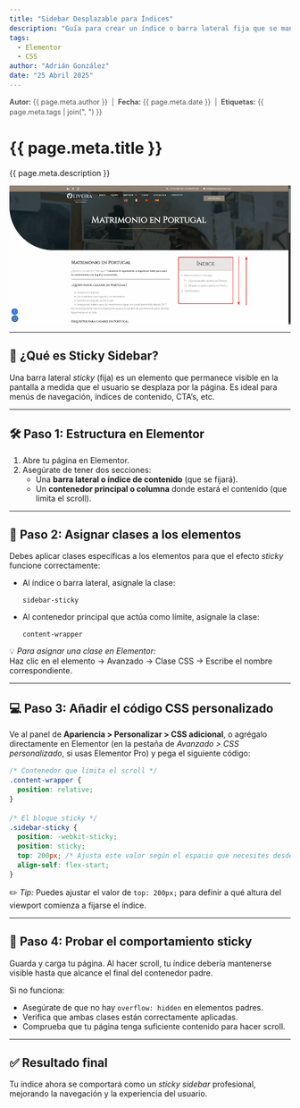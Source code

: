 ```yaml
---
title: "Sidebar Desplazable para Índices"
description: "Guía para crear un índice o barra lateral fija que se mantenga visible mientras haces scroll, utilizando Elementor y un poco de CSS personalizado."
tags:
  - Elementor
  - CSS
author: "Adrián González"
date: "25 Abril 2025"
---
```


<div class="metadata" style="font-size: 0.9em; color: #555; margin-bottom: 0.5rem; line-height: 1.4;">
  <span><strong>Autor:</strong> {{ page.meta.author }}</span> &nbsp;|&nbsp;
  <span><strong>Fecha:</strong> {{ page.meta.date }}</span> &nbsp;|&nbsp;
  <span><strong>Etiquetas:</strong> {{ page.meta.tags | join(", ") }}</span>
</div>

# {{ page.meta.title }}

{{ page.meta.description }}


<img src="../../../images/sidebar/sidebar-1.webp" alt="Imagen de como se ve la carpeta de plantilla web kit digital en Google Drive." style="display: block; margin: auto; max-width: 100%; height: auto;">

---

## 📌 ¿Qué es Sticky Sidebar?

Una barra lateral *sticky* (fija) es un elemento que permanece visible en la pantalla a medida que el usuario se desplaza por la página. Es ideal para menús de navegación, índices de contenido, CTAʼs, etc.

---

## 🛠 Paso 1: Estructura en Elementor

1. Abre tu página en Elementor.
2. Asegúrate de tener dos secciones:
   - Una **barra lateral o índice de contenido** (que se fijará).
   - Un **contenedor principal o columna** donde estará el contenido (que limita el scroll).

---

## 🎯 Paso 2: Asignar clases a los elementos

Debes aplicar clases específicas a los elementos para que el efecto *sticky* funcione correctamente:

- Al índice o barra lateral, asígnale la clase:
  ```
  sidebar-sticky
  ```

- Al contenedor principal que actúa como límite, asígnale la clase:
  ```
  content-wrapper
  ```

💡 *Para asignar una clase en Elementor:*  
Haz clic en el elemento → Avanzado → Clase CSS → Escribe el nombre correspondiente.

---

## 💻 Paso 3: Añadir el código CSS personalizado

Ve al panel de **Apariencia > Personalizar > CSS adicional**, o agrégalo directamente en Elementor (en la pestaña de *Avanzado > CSS personalizado*, si usas Elementor Pro) y pega el siguiente código:

```css
/* Contenedor que limita el scroll */
.content-wrapper {
  position: relative;
}

/* El bloque sticky */
.sidebar-sticky {
  position: -webkit-sticky;
  position: sticky;
  top: 200px; /* Ajusta este valor según el espacio que necesites desde el top */
  align-self: flex-start;
}
```

✏️ *Tip:* Puedes ajustar el valor de `top: 200px;` para definir a qué altura del viewport comienza a fijarse el índice.

---

## 🧪 Paso 4: Probar el comportamiento sticky

Guarda y carga tu página. Al hacer scroll, tu índice debería mantenerse visible hasta que alcance el final del contenedor padre.

Si no funciona:

- Asegúrate de que no hay `overflow: hidden` en elementos padres.
- Verifica que ambas clases están correctamente aplicadas.
- Comprueba que tu página tenga suficiente contenido para hacer scroll.

---

## ✅ Resultado final

Tu índice ahora se comportará como un *sticky sidebar* profesional, mejorando la navegación y la experiencia del usuario.


